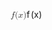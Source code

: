 <span class="katex"><span class="katex-mathml"><math xmlns="http://www.w3.org/1998/Math/MathML"><semantics><mrow><mi>f</mi><mo stretchy="false">(</mo><mi>x</mi><mo stretchy="false">)</mo></mrow><annotation encoding="application/x-tex">f(x)</annotation></semantics></math></span><span class="katex-html" aria-hidden="true"><span class="base"><span class="strut" style="height:1em;vertical-align:-0.25em;"></span><span class="mord mathnormal" style="margin-right:0.10764em;">f</span><span class="mopen">(</span><span class="mord mathnormal">x</span><span class="mclose">)</span></span></span></span>